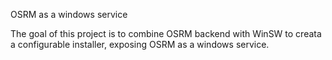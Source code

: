 <h>OSRM as a windows service</h>

<p>The goal of this project is to combine OSRM backend with WinSW to creata a configurable installer, exposing OSRM as a windows service.</p>